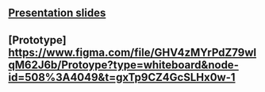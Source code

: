 ## [Presentation slides](https://www.canva.com/design/DAF7MiuDYTM/8xLNqeLUO6m2fmH_ZhQEwA/view?utm_content=DAF7MiuDYTM&utm_campaign=designshare&utm_medium=link&utm_source=editor)

## [Prototype] https://www.figma.com/file/GHV4zMYrPdZ79wlqM62J6b/Protoype?type=whiteboard&node-id=508%3A4049&t=gxTp9CZ4GcSLHx0w-1
